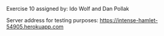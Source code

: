 Exercise 10 assigned by: Ido Wolf and Dan Pollak

Server address for testing purposes: https://intense-hamlet-54905.herokuapp.com
